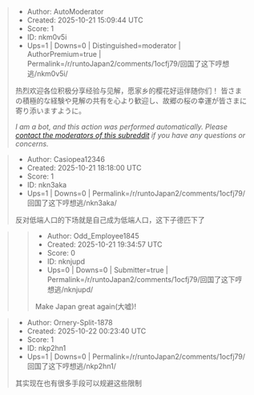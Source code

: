 > - Author: AutoModerator
> - Created: 2025-10-21 15:09:44 UTC
> - Score: 1
> - ID: nkm0v5i
> - Ups=1 | Downs=0 | Distinguished=moderator | AuthorPremium=true | Permalink=/r/runtoJapan2/comments/1ocfj79/回国了这下哼想逃/nkm0v5i/
>
> 热烈欢迎各位积极分享经验与见解，愿家乡的樱花好运伴随你们！
> 皆さまの積極的な経験や見解の共有を心より歓迎し、故郷の桜の幸運が皆さまに寄り添いますように。
> 
> *I am a bot, and this action was performed automatically. Please [contact the moderators of this subreddit](/message/compose/?to=/r/runtoJapan2) if you have any questions or concerns.*

> - Author: Casiopea12346
> - Created: 2025-10-21 18:18:00 UTC
> - Score: 1
> - ID: nkn3aka
> - Ups=1 | Downs=0 | Permalink=/r/runtoJapan2/comments/1ocfj79/回国了这下哼想逃/nkn3aka/
>
> 反对低端人口的下场就是自己成为低端人口，这下子德匹下了

>> - Author: Odd_Employee1845
>> - Created: 2025-10-21 19:34:57 UTC
>> - Score: 0
>> - ID: nknjupd
>> - Ups=0 | Downs=0 | Submitter=true | Permalink=/r/runtoJapan2/comments/1ocfj79/回国了这下哼想逃/nknjupd/
>>
>> Make Japan great  again(大嘘)!

> - Author: Ornery-Split-1878
> - Created: 2025-10-22 00:23:40 UTC
> - Score: 1
> - ID: nkp2hn1
> - Ups=1 | Downs=0 | Permalink=/r/runtoJapan2/comments/1ocfj79/回国了这下哼想逃/nkp2hn1/
>
> 其实现在也有很多手段可以规避这些限制
